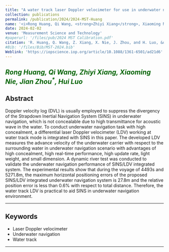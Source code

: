 ```yaml
---
title: "A water track laser Doppler velocimeter for use in underwater navigation"
collection: publications
permalink: /publication/2024/2024-MST-Huang
name: '<i>Rong Huang, Qi Wang, <strong>Zhiyi Xiang</strong>, Xiaoming Nie, Jian Zhou<sup>*</sup>, Hui Luo</i>'
date: 2024-02-02
venue: 'Measurement Science and Technology'
#paperurl: '/files/pub/2024 MST Calibration.pdf'
citation: 'R. Huang, Q. Wang, Z. Xiang, X. Nie, J. Zhou, and H. Luo, &quot;A water track laser Doppler velocimeter for use in underwater navigation,&quot; <i>Meas. Sci. Technol</i>, vol. 35, no. 5, p. 056301, Feb. 2024.'
#Bib: '/files/Bib/MST-2024.bib'
Weblink: 'https://iopscience.iop.org/article/10.1088/1361-6501/ad21d6'
---
```


<font color="#006400"><i>Rong Huang, Qi Wang, <strong>Zhiyi Xiang</strong>, Xiaoming Nie, Jian Zhou<sup>*</sup>, Hui Luo</i></font>
------

**Abstract**
------
Doppler velocity log (DVL) is usually employed to suppress the divergency of the Strapdown Inertial Navigation System (SINS) in underwater navigation, which is not concealable due to high transmittance for acoustic wave in the water. To conduct underwater navigation task with high concealment, a differential laser Doppler velocimeter (LDV) working at water track mode is integrated with SINS in this paper. The developed LDV measures the advance velocity of the underwater carrier with respect to the surrounding water in underwater navigation scenario with advantages of high concealment, high real-time performance, high update rate, light weight, and small dimension. A dynamic river test was conducted to validate the underwater navigation performance of SINS/LDV integrated system. The experimental results show that during the voyage of 4493s and 5271.8m, the maximum horizontal positioning errors of the proposed SINS/LDV integrated underwater navigation system is 27.8m and the relative position error is less than 0.6% with respect to total distance. Therefore, the water track LDV is practical to aid SINS in underwater navigation environment.

------

**Keywords**
------
- Laser Doppler velocimeter
- Underwater navigation
- Water track

------